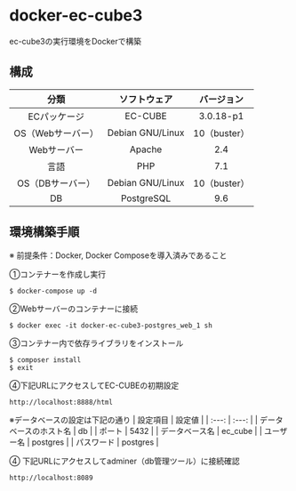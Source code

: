 # docker-ec-cube3
ec-cube3の実行環境をDockerで構築

## 構成
| 分類 | ソフトウェア | バージョン |
| :---: | :---: | :---: |
| ECパッケージ | EC-CUBE | 3.0.18-p1 |
| OS（Webサーバー） | Debian GNU/Linux | 10（buster） |
| Webサーバー | Apache | 2.4 |
| 言語 | PHP | 7.1 |
| OS（DBサーバー） | Debian GNU/Linux | 10（buster） |
| DB | PostgreSQL | 9.6 |

## 環境構築手順
※ 前提条件：Docker, Docker Composeを導入済みであること

①コンテナーを作成し実行
```
$ docker-compose up -d
```

②Webサーバーのコンテナーに接続
```
$ docker exec -it docker-ec-cube3-postgres_web_1 sh
```

③コンテナー内で依存ライブラリをインストール
```
$ composer install
$ exit
```

④下記URLにアクセスしてEC-CUBEの初期設定
```
http://localhost:8888/html
```

※データベースの設定は下記の通り
| 設定項目 | 設定値 |
| :---: | :---: |
| データベースのホスト名 | db |
| ポート | 5432 |
| データベース名 | ec_cube |
| ユーザー名 | postgres |
| パスワード | postgres |

④ 下記URLにアクセスしてadminer（db管理ツール）に接続確認
```
http://localhost:8089
```
